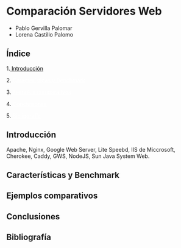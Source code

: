 <H1>Comparación Servidores Web</H1>

- Pablo Gervilla Palomar 
- Lorena Castillo Palomo

<H2>Índice</H2>

1.<a href="#id1" style="color:black"> Introducción </a>

2.<a href="#id2" style="color:white"> Características y Benchmark </a>

3.<a href="#id3" style="color:white"> Ejemplos comparativos </a>

4.<a href="#id4" style="color:white"> Conclusiones </a>

5.<a href="#id5" style="color:white"> Bibliografía </a>



<H2 id="id1">Introducción</H2>

Apache, Nginx, Google Web Server, Lite Speebd, IIS de Miccrosoft, Cherokee, Caddy, GWS, NodeJS, Sun Java System Web.
<H2 id="id2">Características y Benchmark</H2>
<H2 id="id3">Ejemplos comparativos</H2>
<H2 id="id4">Conclusiones</H2>
<H2 id="id5">Bibliografía</H2>
